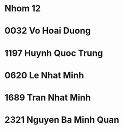 ﻿# Nhom 12
# 0032 Vo Hoai Duong
# 1197 Huynh Quoc Trung
# 0620 Le Nhat Minh
# 1689 Tran Nhat Minh
# 2321 Nguyen Ba Minh Quan
